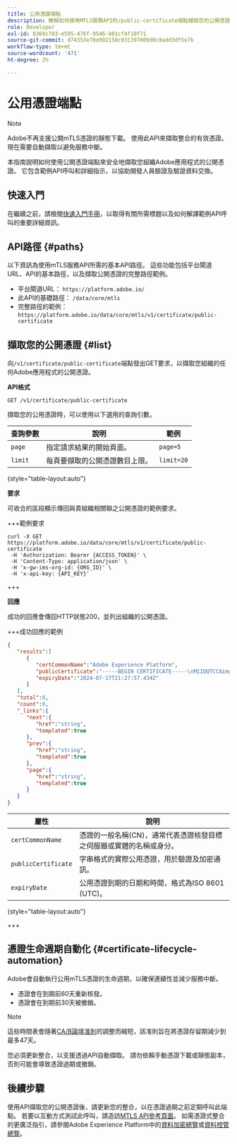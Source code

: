 ```yaml
---
title: 公用憑證端點
description: 瞭解如何使用MTLS服務API的/public-certificate端點擷取您的公開憑證。
role: Developer
exl-id: 8369c783-e595-476f-9546-801cf4f10f71
source-git-commit: d74353e70e992150c031397009d0c8add3df5e7b
workflow-type: tm+mt
source-wordcount: '471'
ht-degree: 2%

---
```


# 公用憑證端點

>[!NOTE]
>
>Adobe不再支援公開mTLS憑證的靜態下載。 使用此API來擷取整合的有效憑證。 現在需要自動擷取以避免服務中斷。

本指南說明如何使用公開憑證端點來安全地擷取您組織Adobe應用程式的公開憑證。 它包含範例API呼叫和詳細指示，以協助開發人員驗證及驗證資料交換。

## 快速入門

在繼續之前，請檢閱[快速入門手冊](./getting-started.md)，以取得有關所需標題以及如何解譯範例API呼叫的重要詳細資訊。

## API路徑 {#paths}

以下資訊為使用mTLS服務API所需的基本API路徑。 這些功能包括平台閘道URL、API的基本路徑，以及擷取公開憑證的完整路徑範例。

- 平台閘道URL： `https://platform.adobe.io/`
- 此API的基礎路徑： `/data/core/mtls`
- 完整路徑的範例： `https://platform.adobe.io/data/core/mtls/v1/certificate/public-certificate`

## 擷取您的公開憑證 {#list}

向`/v1/certificate/public-certificate`端點發出GET要求，以擷取您組織的任何Adobe應用程式的公開憑證。

**API格式**

```http
GET /v1/certificate/public-certificate
```

擷取您的公用憑證時，可以使用以下選用的查詢引數。

| 查詢參數 | 說明 | 範例 |
| --------------- | ----------- | ------- |
| `page` | 指定請求結果的開始頁面。 | `page=5` |
| `limit` | 每頁要擷取的公開憑證數目上限。 | `limit=20` |

{style="table-layout:auto"}

**要求**

可收合的區段顯示傳回與貴組織相關聯之公開憑證的範例要求。

+++範例要求

```shell
curl -X GET https://platform.adobe.io/data/core/mtls/v1/certificate/public-certificate
 -H 'Authorization: Bearer {ACCESS_TOKEN}' \
 -H 'Content-Type: application/json' \
 -H 'x-gw-ims-org-id: {ORG_ID}' \
 -H 'x-api-key: {API_KEY}' 
```

+++

**回應**

成功的回應會傳回HTTP狀態200，並列出組織的公開憑證。

+++成功回應的範例

```json
{
   "results":[
      {
         "certCommonName":"Adobe Experience Platform",
         "publicCertificate":"-----BEGIN CERTIFICATE-----\nMIIDQTCCAimgAwIBAgITBmyfACAfma......KJY5u89CjAwj\n-----END CERTIFICATE-----",
         "expiryDate":"2024-07-17T21:27:57.434Z"
      }
   ],
   "total":0,
   "count":0,
   "_links":{
      "next":{
         "href":"string",
         "templated":true
      },
      "prev":{
         "href":"string",
         "templated":true
      },
      "page":{
         "href":"string",
         "templated":true
      }
   }
}
```

| 屬性 | 說明 |
| --- | --- |
| `certCommonName` | 憑證的一般名稱(CN)，通常代表憑證核發目標之伺服器或實體的名稱或身分。 |
| `publicCertificate` | 字串格式的實際公用憑證，用於驗證及加密通訊。 |
| `expiryDate` | 公用憑證到期的日期和時間，格式為ISO 8601 (UTC)。 |

{style="table-layout:auto"}

+++

## 憑證生命週期自動化 {#certificate-lifecycle-automation}

Adobe會自動執行公用mTLS憑證的生命週期，以確保連續性並減少服務中斷。

- 憑證會在到期前60天重新核發。
- 憑證會在到期前30天被撤銷。

>[!NOTE]
>
>這些時間表會隨著[CA/B論壇准則](https://www.digicert.com/blog/tls-certificate-lifetimes-will-officially-reduce-to-47-days)的調整而縮短，該准則旨在將憑證存留期減少到最多47天。

您必須更新整合，以支援透過API自動擷取。 請勿依賴手動憑證下載或靜態副本，否則可能會導致憑證過期或撤銷。

## 後續步驟

使用API擷取您的公開憑證後，請更新您的整合，以在憑證過期之前定期呼叫此端點。 若要以互動方式測試此呼叫，請造訪[MTLS API參考頁面](https://developer.adobe.com/experience-platform-apis/references/mtls-service/)。 如需憑證式整合的更廣泛指引，請參閱Adobe Experience Platform中的[資料加密總覽](../../landing/governance-privacy-security/encryption.md)或[資料控管總覽](../home.md)。
